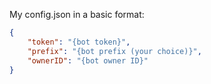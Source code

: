 My config.json in a basic format:

```json
{
    "token": "{bot token}",
    "prefix": "{bot prefix (your choice)}",
    "ownerID": "{bot owner ID}"
}
```